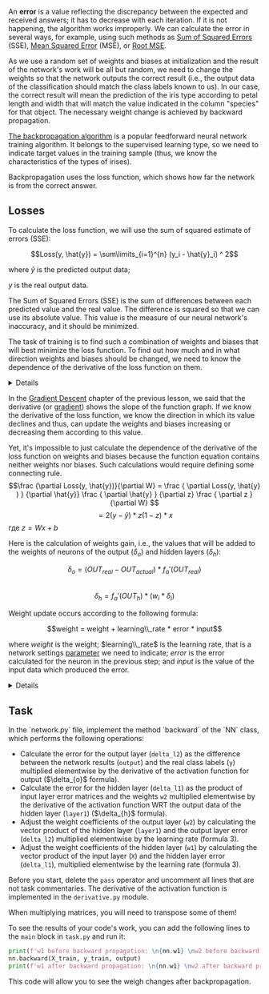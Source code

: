 An **error** is a value reflecting the discrepancy between the expected and received answers; it has to decrease with each iteration.
If it is not happening, the algorithm works improperly. We can calculate the error in several ways, for example, using such methods as
[Sum of Squared Errors](https://en.wikipedia.org/wiki/Residual_sum_of_squares) 
(SSE), [Mean Squared Error](https://en.wikipedia.org/wiki/Mean_squared_error) (MSE), or [Root MSE](https://en.wikipedia.org/wiki/Root-mean-square_deviation). 

As we use a random set of weights and biases at initialization and the result of the network's work will be all but random, we need to change the weights so that the network outputs the correct result (i.e.,
the output data of the classification should match the class labels known to us).
In our case, the correct result will mean the prediction of the iris type according to petal length and width that will match
the value indicated in the column "species" for that object. The necessary weight change is achieved by backward propagation.

<a href="https://en.wikipedia.org/wiki/Backpropagation">The backpropagation algorithm</a> is 
a popular feedforward neural network training algorithm. It belongs to the supervised learning type, so we need to indicate target values in the training sample
(thus, we know the characteristics of the types of irises).

Backpropagation uses the loss function, which shows how far the network is from the correct answer.

<h2>Losses</h2>

To calculate the loss function, we will use the sum of squared estimate of errors (SSE):

$$Loss(y, \hat{y}) = \sum\limits_{i=1}^{n} (y_i - \hat{y}_i) ^ 2$$

where $\hat{y}$ is the predicted output data;

$y$ is the real output data.

The Sum of Squared Errors (SSE) is the sum of differences between each predicted value and the real value.
The difference is squared so that we can use its absolute value. This value is the measure of our neural network's inaccuracy, and it should be minimized.

The task of training is to find such a combination of weights and biases that will best minimize the loss function. To find out how much and in what direction
weights and biases should be changed, we need to know the dependence of the derivative of the loss function on them.

<details>
It's necessary to note that the task of finding the global minimum of this function is usually very complex and
most probably, we will get one of the local minimums, which may be better or worse; however, which minimum exactly we will find
depends on the initial random combination of weights and biases.
</details>

In the <a href="https://en.wikipedia.org/wiki/Gradient_descent#:~:text=Gradient%20descent%20is%20a%20first,the%20direction%20of%20steepest%20descent.">Gradient Descent</a> 
chapter of the previous lesson, we said that the derivative (or <a href="https://en.wikipedia.org/wiki/Gradient">gradient</a>) shows the slope 
of the function graph. If we know the derivative of the loss function, we know the direction in which its value declines and thus, can update the weights
and biases increasing or decreasing them according to this value.

Yet, it's impossible to just calculate the dependence of the derivative of the loss function on weights and biases because the function equation contains neither weights nor biases.
Such calculations would require defining some connecting rule.
$$\frac {\partial Loss(y, \hat{y})}{\partial W} = \frac { \partial Loss(y, \hat{y} ) } {\partial \hat{y}} \frac { \partial \hat{y} } {\partial z} \frac { \partial z } {\partial W} $$
$$= 2 (y - \hat{y} ) * z (1- z) * x$$
где $z = Wx + b$

Here is the calculation of weights gain, i.e., the values that will be added to the weights of neurons of the output ($\delta_{o}$) and hidden layers ($\delta_{h}$):


$$\delta_o=(OUT_{real} - OUT_{actual}) * f_a'(OUT_{real})$$   
$$\delta_h=f_a'(OUT_h) * (w_i * \delta_i)$$

Weight update occurs according to the following formula:

$$weight = weight + learning\\_rate * error * input$$

where $weight$ is the weight; $learning\\_rate$ is the learning rate, that is a network settings <a href="https://en.wikipedia.org/wiki/Learning_rate">parameter</a> we need to indicate; $error$ is the error calculated for the neuron
in the previous step; and $input$ is the value of the input data which produced the error.

<details>
Learning rate in machine learning and in statistics is a settings parameter of the optimization algorithm 
that determines the step size at each iteration while approaching the minimum of the loss function.
</details>

<h2>Task</h2>
In the `network.py` file, implement the method `backward` of the `NN` class, which performs the following operations:

<ul>
<li>Calculate the error for the output layer (<code>delta_l2</code>) as the difference between the network results (<code>output</code>) and the real class labels (<code>y</code>) multiplied elementwise by the derivative of the activation function for output ($\delta_{o}$ formula).</li>
<li>Calculate the error for the hidden layer (<code>delta_l1</code>) as the product of input layer error matrices and the weights <code>w2</code> multiplied elementwise by the derivative of the activation function WRT the output data of the hidden layer (<code>layer1</code>) ($\delta_{h}$ formula).</li>
<li>Adjust the weight coefficients of the output layer (<code>w2</code>) by calculating the vector product of the hidden layer (<code>layer1</code>) and the output layer error (<code>delta_l2</code>) multiplied elementwise by the learning rate (formula 3).</li>
<li>Adjust the weight coefficients of the hidden layer (<code>w1</code>) by calculating the vector product of the input layer (<code>X</code>) and the hidden layer error (<code>delta_l1</code>), multiplied elementwise by the learning rate (formula 3).</li>
</ul>

Before you start, delete the `pass` operator and uncomment all lines that are not task commentaries.
The derivative of the activation function is implemented in the `derivative.py` module.

<div class="hint">When multiplying matrices, you will need to transpose some of them!</div>


To see the results of your code's work, you can add the following lines to the `main` block in `task.py` and run it:

```python
print(f'w1 before backward propagation: \n{nn.w1} \nw2 before backward propagation:\n{nn.w2}')
nn.backward(X_train, y_train, output)
print(f'w1 after backward propagation: \n{nn.w1} \nw2 after backward propagation:\n{nn.w2}')
```
This code will allow you to see the weigh changes after backpropagation.
